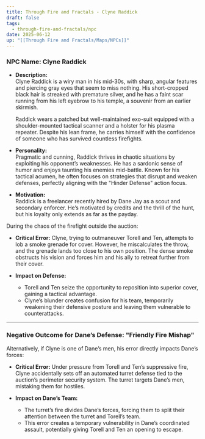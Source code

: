```yaml
---
title: Through Fire and Fractals - Clyne Raddick
draft: false
tags:
  - through-fire-and-fractals/npc
date: 2025-06-12
up: "[[Through Fire and Fractals/Maps/NPCs]]"
---
```


### NPC Name: **Clyne Raddick**

- **Description:**  
    Clyne Raddick is a wiry man in his mid-30s, with sharp, angular features and piercing gray eyes that seem to miss nothing. His short-cropped black hair is streaked with premature silver, and he has a faint scar running from his left eyebrow to his temple, a souvenir from an earlier skirmish.
    
    Raddick wears a patched but well-maintained exo-suit equipped with a shoulder-mounted tactical scanner and a holster for his plasma repeater. Despite his lean frame, he carries himself with the confidence of someone who has survived countless firefights.
    
- **Personality:**  
    Pragmatic and cunning, Raddick thrives in chaotic situations by exploiting his opponent’s weaknesses. He has a sardonic sense of humor and enjoys taunting his enemies mid-battle. Known for his tactical acumen, he often focuses on strategies that disrupt and weaken defenses, perfectly aligning with the "Hinder Defense" action focus.
    
- **Motivation:**  
    Raddick is a freelancer recently hired by Dane Jay as a scout and secondary enforcer. He’s motivated by credits and the thrill of the hunt, but his loyalty only extends as far as the payday.

During the chaos of the firefight outside the auction:

- **Critical Error:** Clyne, trying to outmaneuver Torell and Ten, attempts to lob a smoke grenade for cover. However, he miscalculates the throw, and the grenade lands too close to his own position. The dense smoke obstructs his vision and forces him and his ally to retreat further from their cover.
    
- **Impact on Defense:**
    
    - Torell and Ten seize the opportunity to reposition into superior cover, gaining a tactical advantage.
    - Clyne’s blunder creates confusion for his team, temporarily weakening their defensive posture and leaving them vulnerable to counterattacks.

---

### Negative Outcome for Dane’s Defense: "Friendly Fire Mishap"

Alternatively, if Clyne is one of Dane’s men, his error directly impacts Dane’s forces:

- **Critical Error:** Under pressure from Torell and Ten’s suppressive fire, Clyne accidentally sets off an automated turret defense tied to the auction’s perimeter security system. The turret targets Dane’s men, mistaking them for hostiles.
    
- **Impact on Dane’s Team:**
    
    - The turret’s fire divides Dane’s forces, forcing them to split their attention between the turret and Torell’s team.
    - This error creates a temporary vulnerability in Dane’s coordinated assault, potentially giving Torell and Ten an opening to escape.